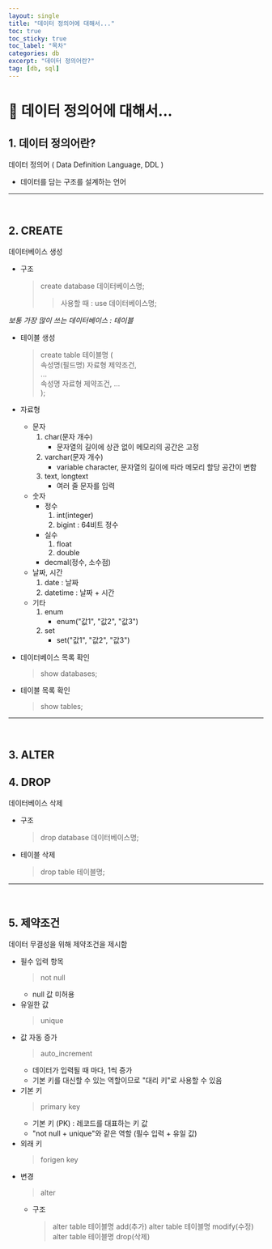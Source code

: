 ```yaml
---
layout: single
title: "데이터 정의어에 대해서..."
toc: true
toc_sticky: true
toc_label: "목차"
categories: db
excerpt: "데이터 정의어란?"
tag: [db, sql]
---
```


# 📘 데이터 정의어에 대해서...

## 1. 데이터 정의어란?
데이터 정의어 ( Data Definition Language, DDL )
- 데이터를 담는 구조를 설계하는 언어  

---
<br>

## 2. CREATE
데이터베이스 생성  
- 구조
    > create database 데이터베이스명;
    > > 사용할 때 : use 데이터베이스명;  

*보통 가장 많이 쓰는 데이터베이스 : 테이블*  
- 테이블 생성
    > create table 테이블명 ( <br>
            속성명(필드명) 자료형 제약조건,  <br>
            ...  <br>
            속성명 자료형 제약조건, ...  <br>
    );
- 자료형  
    - 문자  
        1. char(문자 개수)   
            - 문자열의 길이에 상관 없이 메모리의 공간은 고정    
        2. varchar(문자 개수)   
            - variable character, 문자열의 길이에 따라 메모리 할당 공간이 변함   
        3. text, longtext 
            - 여러 줄 문자를 입력  
    - 숫자
        - 정수
            1. int(integer)
            2. bigint : 64비트 정수
        - 실수
            1. float
            2. double
        - decmal(정수, 소수점)  
    - 날짜, 시간  
        1. date : 날짜
        2. datetime : 날짜 + 시간
    - 기타  
        1. enum 
            - enum("값1", "값2", "값3")
        2. set
            - set("값1", "값2", "값3")  

- 데이터베이스 목록 확인  
    > show databases;
- 테이블 목록 확인
    > show tables;
---
<br>

## 3. ALTER

## 4. DROP
데이터베이스 삭제
- 구조
    > drop database 데이터베이스명;
- 테이블 삭제
    > drop table 테이블명;

---
<br>

## 5. 제약조건
데이터 무결성을 위해 제약조건을 제시함
- 필수 입력 항목
  > not null  
  - null 값 미허용
- 유일한 값
    > unique  
- 값 자동 증가
    > auto_increment  
    - 데이터가 입력될 때 마다, 1씩 증가
    - 기본 키를 대신할 수 있는 역할이므로 "대리 키"로 사용할 수 있음
- 기본 키
    > primary key  
    - 기본 키 (PK) : 레코드를 대표하는 키 값
    - "not null + unique"와 같은 역할 (필수 입력 + 유일 값)
- 외래 키
    > forigen key  
- 변경
    > alter
    - 구조
        > alter table 테이블명 add(추가)
        > alter table 테이블명 modify(수정)
        > alter table 테이블명 drop(삭제)